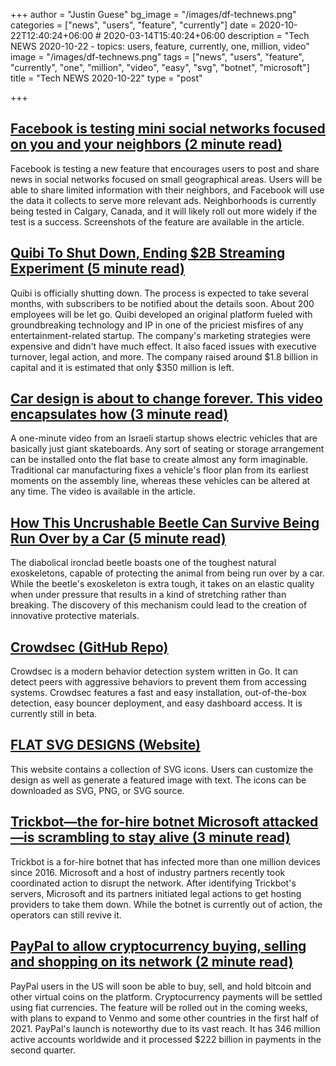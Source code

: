 +++
author = "Justin Guese"
bg_image = "/images/df-technews.png"
categories = ["news", "users", "feature", "currently"]
date = 2020-10-22T12:40:24+06:00 # 2020-03-14T15:40:24+06:00
description = "Tech NEWS 2020-10-22 - topics: users, feature, currently, one, million, video"
image = "/images/df-technews.png"
tags = ["news", "users", "feature", "currently", "one", "million", "video", "easy", "svg", "botnet", "microsoft"]
title = "Tech NEWS 2020-10-22"
type = "post"

+++

## [Facebook is testing mini social networks focused on you and your neighbors (2 minute read)](https://www.theverge.com/2020/10/21/21526567/facebook-neighborhoods-feature-mini-social-network-sharing-test?scrolla=5eb6d68b7fedc32c19ef33b4/1/010001754fc8046a-a4239ab1-1abd-429b-b19f-b3d2dd5b6fda-000000/44e0NygoS41oQdTn_BzclcbxmykZITdbhiK5cQWnxE0=164)

Facebook is testing a new feature that encourages users to post and share news in social networks focused on small geographical areas. Users will be able to share limited information with their neighbors, and Facebook will use the data it collects to serve more relevant ads. Neighborhoods is currently being tested in Calgary, Canada, and it will likely roll out more widely if the test is a success. Screenshots of the feature are available in the article.

## [Quibi To Shut Down, Ending $2B Streaming Experiment (5 minute read)](https://deadline.com/2020/10/quibi-to-shut-down-ending-2b-streaming-experiment-1234601356//1/010001754fc8046a-a4239ab1-1abd-429b-b19f-b3d2dd5b6fda-000000/z3sPQk9aRjbm1KQeAOTdg5ALrXIDkPC_65f5DgOiz9s=164)

Quibi is officially shutting down. The process is expected to take several months, with subscribers to be notified about the details soon. About 200 employees will be let go. Quibi developed an original platform fueled with groundbreaking technology and IP in one of the priciest misfires of any entertainment-related startup. The company's marketing strategies were expensive and didn't have much effect. It also faced issues with executive turnover, legal action, and more. The company raised around $1.8 billion in capital and it is estimated that only $350 million is left.

## [Car design is about to change forever. This video encapsulates how (3 minute read)](https://www.fastcompany.com/90562654/car-design-is-about-to-change-forever-this-video-encapsulates-how)

A one-minute video from an Israeli startup shows electric vehicles that are basically just giant skateboards. Any sort of seating or storage arrangement can be installed onto the flat base to create almost any form imaginable. Traditional car manufacturing fixes a vehicle's floor plan from its earliest moments on the assembly line, whereas these vehicles can be altered at any time. The video is available in the article.

## [How This Uncrushable Beetle Can Survive Being Run Over by a Car (5 minute read)](https://gizmodo.com/how-this-uncrushable-beetle-can-survive-being-run-over-1845436795/1/010001754fc8046a-a4239ab1-1abd-429b-b19f-b3d2dd5b6fda-000000/g2uI8bted3zIHnSLhleC6z-IIHNtPWMNe6ribP7Dk4Y=164)

The diabolical ironclad beetle boasts one of the toughest natural exoskeletons, capable of protecting the animal from being run over by a car. While the beetle's exoskeleton is extra tough, it takes on an elastic quality when under pressure that results in a kind of stretching rather than breaking. The discovery of this mechanism could lead to the creation of innovative protective materials.

## [Crowdsec (GitHub Repo)](https://github.com/crowdsecurity/crowdsec/1/010001754fc8046a-a4239ab1-1abd-429b-b19f-b3d2dd5b6fda-000000/D_OukSZTh8nPRJfvGB9BK3uDUVTVKqc9wc5hc44RjGM=164)

Crowdsec is a modern behavior detection system written in Go. It can detect peers with aggressive behaviors to prevent them from accessing systems. Crowdsec features a fast and easy installation, out-of-the-box detection, easy bouncer deployment, and easy dashboard access. It is currently still in beta.

## [FLAT SVG DESIGNS (Website)](https://flat-svg-designs.net/en/icons/all/1/010001754fc8046a-a4239ab1-1abd-429b-b19f-b3d2dd5b6fda-000000/VFwXBIrvVZY87svsvJoZIToDXF2cz_byIw55NBQw7DY=164)

This website contains a collection of SVG icons. Users can customize the design as well as generate a featured image with text. The icons can be downloaded as SVG, PNG, or SVG source.

## [Trickbot—the for-hire botnet Microsoft attacked—is scrambling to stay alive (3 minute read)](https://arstechnica.com/information-technology/2020/10/trickbot-the-for-hire-botnet-microsoft-attacked-is-scrambling-to-stay-alive//1/010001754fc8046a-a4239ab1-1abd-429b-b19f-b3d2dd5b6fda-000000/ws-6mMnTk0CAUV2Pc7jcUkJvz3Fcd47PP9UqdzNKKh8=164)

Trickbot is a for-hire botnet that has infected more than one million devices since 2016. Microsoft and a host of industry partners recently took coordinated action to disrupt the network. After identifying Trickbot's servers, Microsoft and its partners initiated legal actions to get hosting providers to take them down. While the botnet is currently out of action, the operators can still revive it.

## [PayPal to allow cryptocurrency buying, selling and shopping on its network (2 minute read)](https://www.reuters.com/article/idUSL1N2HB14U/1/010001754fc8046a-a4239ab1-1abd-429b-b19f-b3d2dd5b6fda-000000/OeNDzcZ4qmU6eNQid8AWOGPHtxWbmyhX4MZlJf7D4wU=164)

PayPal users in the US will soon be able to buy, sell, and hold bitcoin and other virtual coins on the platform. Cryptocurrency payments will be settled using fiat currencies. The feature will be rolled out in the coming weeks, with plans to expand to Venmo and some other countries in the first half of 2021. PayPal's launch is noteworthy due to its vast reach. It has 346 million active accounts worldwide and it processed $222 billion in payments in the second quarter.

